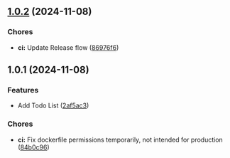 

## [1.0.2](https://github.com/masterbater/todolistexample/compare/1.0.1...1.0.2) (2024-11-08)


### Chores

* **ci:** Update Release flow ([86976f6](https://github.com/masterbater/todolistexample/commit/86976f6c322ba27cc923e3f699b8ceba9f4ae85d))

## 1.0.1 (2024-11-08)

### Features

* Add Todo List ([2af5ac3](https://github.com/masterbater/todolistexample/commit/2af5ac384f2960ed8b709fe3dff71968c2d88e40))

### Chores

* **ci:** Fix dockerfile permissions temporarily, not intended for production ([84b0c96](https://github.com/masterbater/todolistexample/commit/84b0c9689dc9f0c55f65cc51795181cdd061383f))
